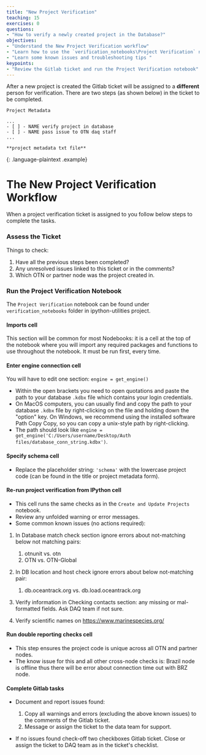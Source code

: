 ```yaml
---
title: "New Project Verification"
teaching: 15
exercises: 0
questions:
- "How to verify a newly created project in the Database?"
objectives:
- "Understand the New Project Verification workflow"
- "Learn how to use the `verification_notebooks\Project Verification` notebook"
- "Learn some known issues and troubleshooting tips "
keypoints:
- "Review the Gitlab ticket and run the Project Verification notebook"
---
```


After a new project is created the Gitlab ticket will be assigned to a **different** person for verification.
There are two steps (as shown below) in the ticket to be completed.
~~~
Project Metadata

...
- [ ] - NAME verify project in database
- [ ] - NAME pass issue to OTN daq staff
...

**project metadata txt file**
~~~
{: .language-plaintext .example}


# The New Project Verification Workflow 
When a project verification ticket is assigned to you follow below steps to complete the tasks.  

### Assess the Ticket

Things to check:

1. Have all the previous steps been completed?  
1. Any unresolved issues linked to this ticket or in the comments?
1. Which OTN or partner node was the project created in.   


### Run the Project Verification Notebook

The `Project Verification` notebook can be found under `verification_notebooks`
folder in ipython-utilities project.

#### Imports cell
This section will be common for most Nodebooks: it is a cell at the top of the notebook where you will import any required packages and functions to use throughout the notebook. It must be run first, every time.

#### Enter engine connection cell
You will have to edit one section: `engine = get_engine()`
- Within the open brackets you need to open quotations and paste the path to your database `.kdbx` file which contains your login credentials.
- On MacOS computers, you can usually find and copy the path to your database `.kdbx` file by right-clicking on the file and holding down the "option" key. On Windows, we recommend using the installed software Path Copy Copy, so you can copy a unix-style path by right-clicking.
- The path should look like `engine = get_engine('C:/Users/username/Desktop/Auth files/database_conn_string.kdbx')`.

#### Specify schema cell
- Replace the placeholder string: `'schema'` with the lowercase project code (can be found in the title or project metadata form).

#### Re-run project verification from IPython cell
- This cell runs the same checks as in the `Create and Update Projects` notebook.
- Review any unfolded warning or error messages.
- Some common known issues (no actions required):
1. In Database match check section ignore errors about not-matching below not matching pairs:
   1. otnunit vs. otn 
   2. OTN vs. OTN-Global
   
2. In DB location and host check ignore errors about below not-matching pair:
   1. db.oceantrack.org vs. db.load.oceantrack.org
3. Verify information in Checking contacts section: any missing or mal-formatted fields. Ask DAQ team if not sure.
4. Verify scientific names on https://www.marinespecies.org/ 

#### Run double reporting checks cell
- This step ensures the project code is unique across all OTN and partner nodes.
- The know issue for this and all other cross-node checks is: Brazil node is offline thus 
there will be error about connection time out with BRZ node.   

#### Complete Gitlab tasks 
- Document and report issues found:
  1. Copy all warnings and errors (excluding the above known issues) to the comments of the Gitlab ticket.
  2. Message or assign the ticket to the data team for support. 

- If no issues found check-off two checkboxes Gitlab ticket. Close or assign the ticket to DAQ team as in the ticket's checklist. 
